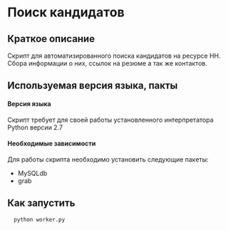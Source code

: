 # Поиск кандидатов
## Краткое описание
Скрипт для автоматизированного поиска кандидатов на ресурсе HH. Сбора информации о них, ссылок на резюме а так же контактов.
## Используемая версия языка, пакты
#### Версия языка
Скрипт требует для своей работы установленного интерпретатора Python версии 2.7
#### Необходимые зависимости
Для работы скрипта необходимо установить следующие пакеты:
  * MySQLdb 
  * grab
  
## Как запустить
```bash
  python worker.py
```
